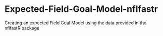 # Expected-Field-Goal-Model-nflfastr
Creating an expected Field Goal Model using the data provided in the nflfastR package
